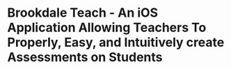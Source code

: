# Brookdale Teach - An iOS Application Allowing Teachers To Properly, Easy, and Intuitively create Assessments on Students 
